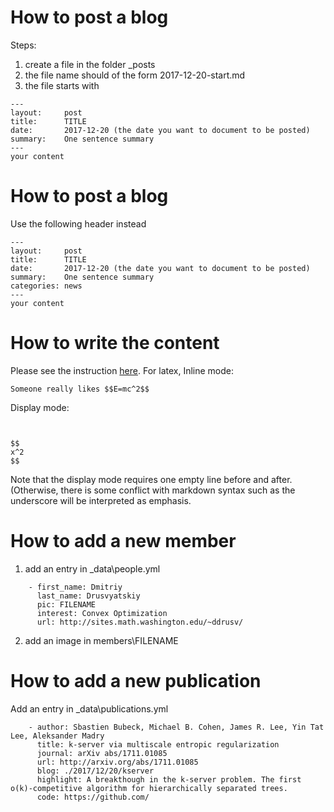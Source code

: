 # How to post a blog

Steps:
1. create a file in the folder _posts
2. the file name should of the form 2017-12-20-start.md
3. the file starts with<br>
```
---
layout:     post
title:      TITLE
date:       2017-12-20 (the date you want to document to be posted)
summary:    One sentence summary
---
your content
```

# How to post a blog

Use the following header instead
```
---
layout:     post
title:      TITLE
date:       2017-12-20 (the date you want to document to be posted)
summary:    One sentence summary
categories: news
---
your content
```

# How to write the content
Please see the instruction [here](https://github.com/adam-p/markdown-here/wiki/Markdown-Cheatsheet).
For latex, 
Inline mode:
```
Someone really likes $$E=mc^2$$
```

Display mode:
```


$$
x^2
$$

```
Note that the display mode requires one empty line before and after. (Otherwise, there is some conflict with markdown syntax such as the underscore will be interpreted as emphasis. 

# How to add a new member
1. add an entry in _data\people.yml
```
    - first_name: Dmitriy
      last_name: Drusvyatskiy
      pic: FILENAME
      interest: Convex Optimization
      url: http://sites.math.washington.edu/~ddrusv/
```
2. add an image in members\FILENAME

# How to add a new publication
Add an entry in _data\publications.yml
```
    - author: Sbastien Bubeck, Michael B. Cohen, James R. Lee, Yin Tat Lee, Aleksander Madry
      title: k-server via multiscale entropic regularization
      journal: arXiv abs/1711.01085
      url: http://arxiv.org/abs/1711.01085
      blog: ./2017/12/20/kserver
      highlight: A breakthough in the k-server problem. The first o(k)-competitive algorithm for hierarchically separated trees.
      code: https://github.com/
```
